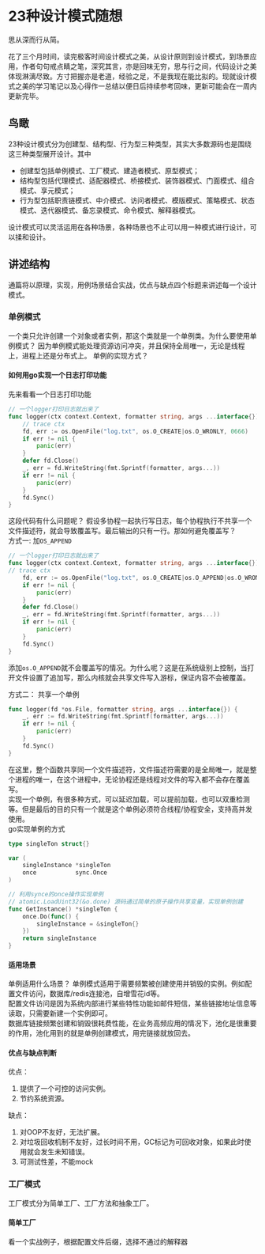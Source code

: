 # 23种设计模式随想
思从深而行从简。<br>

花了三个月时间，读完极客时间设计模式之美，从设计原则到设计模式，到场景应用，作者句句戒点睛之笔，深究其言，亦是回味无穷，思与行之间，代码设计之美体现淋漓尽致。方寸把握亦是老道，经验之足，不是我现在能比拟的。现就设计模式之美的学习笔记以及心得作一总结以便日后持续参考回味，更新可能会在一周内更新完毕。

## 鸟瞰
23种设计模式分为创建型、结构型、行为型三种类型，其实大多数源码也是围绕这三种类型展开设计。其中
* 创建型包括单例模式、工厂模式、建造者模式、原型模式；
* 结构型包括代理模式、适配器模式、桥接模式、装饰器模式、门面模式、组合模式、享元模式；
* 行为型包括职责链模式、中介模式、访问者模式、模版模式、策略模式、状态模式、迭代器模式、备忘录模式、命令模式、解释器模式。

设计模式可以灵活运用在各种场景，各种场景也不止可以用一种模式进行设计，可以揉和设计。

## 讲述结构
通篇将以原理，实现，用例场景结合实战，优点与缺点四个标题来讲述每一个设计模式。
### 单例模式
一个类只允许创建一个对象或者实例，那这个类就是一个单例类。为什么要使用单例模式？ 因为单例模式能处理资源访问冲突，并且保持全局唯一，无论是线程上，进程上还是分布式上。 单例的实现方式？
#### 如何用go实现一个日志打印功能
先来看看一个日志打印功能
```go
// 一个logger打印日志就出来了
func logger(ctx context.Context, formatter string, args ...interface{}) {
	// trace ctx
	fd, err := os.OpenFile("log.txt", os.O_CREATE|os.O_WRONLY, 0666)
	if err != nil {
		panic(err)
	}
	defer fd.Close()
	_, err = fd.WriteString(fmt.Sprintf(formatter, args...))
	if err != nil {
		panic(err)
	}
	fd.Sync()
}
```
这段代码有什么问题呢？ 假设多协程一起执行写日志，每个协程执行不共享一个文件描述符，就会导致覆盖写。最后输出的只有一行。那如何避免覆盖写？ <br>
方式一: 加`OS_APPEND`
```go
// 一个logger打印日志就出来了
func logger(ctx context.Context, formatter string, args ...interface{}) {
// trace ctx
    fd, err := os.OpenFile("log.txt", os.O_CREATE|os.O_APPEND|os.O_WRONLY, 0666)
    if err != nil {
        panic(err)
    }
    defer fd.Close()
    _, err = fd.WriteString(fmt.Sprintf(formatter, args...))
    if err != nil {
        panic(err)
    }
    fd.Sync()
}
```
添加`os.O_APPEND`就不会覆盖写的情况。为什么呢？这是在系统级别上控制，当打开文件设置了追加写，那么内核就会共享文件写入游标，保证内容不会被覆盖。<br>

方式二： 共享一个单例<br>
```go
func logger(fd *os.File, formatter string, args ...interface{}) {
	_, err := fd.WriteString(fmt.Sprintf(formatter, args...))
	if err != nil {
		panic(err)
	}
	fd.Sync()
}
```
在这里，整个函数共享同一个文件描述符，文件描述符需要的是全局唯一，就是整个进程的唯一，在这个进程中，无论协程还是线程对文件的写入都不会存在覆盖写。<br>
实现一个单例，有很多种方式，可以延迟加载，可以提前加载，也可以双重检测等。但是最后的目的只有一个就是这个单例必须符合线程/协程安全，支持高并发使用。<br>
go实现单例的方式
```go
type singleTon struct{}

var (
	singleInstance *singleTon
	once           sync.Once
)

// 利用synce的once操作实现单例
// atomic.LoadUint32(&o.done) 源码通过简单的原子操作共享变量，实现单例创建
func GetInstance() *singleTon {
	once.Do(func() {
		singleInstance = &singleTon{}
	})
	return singleInstance
}
```
#### 适用场景
单例适用什么场景？ 单例模式适用于需要频繁被创建使用并销毁的实例。例如配置文件访问，数据库/redis连接池，自增雪花id等。<br>
配置文件访问是因为系统内部进行某些特性功能如邮件短信，某些链接地址信息等读取，只需要新建一个实例即可。<br>
数据库链接频繁创建和销毁很耗费性能，在业务高频应用的情况下，池化是很重要的作用，池化用到的就是单例创建模式，用完链接就放回去。<br>
#### 优点与缺点判断
优点：
1. 提供了一个可控的访问实例。
2. 节约系统资源。

缺点：
1. 对OOP不友好，无法扩展。
2. 对垃圾回收机制不友好，过长时间不用，GC标记为可回收对象，如果此时使用就会发生未知错误。
3. 可测试性差，不能mock

### 工厂模式
工厂模式分为简单工厂、工厂方法和抽象工厂。
#### 简单工厂
看一个实战例子，根据配置文件后缀，选择不通过的解释器
```go

```